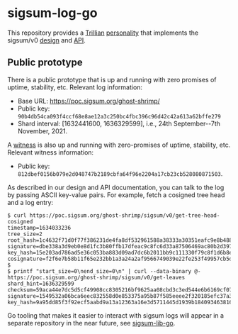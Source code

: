 # sigsum-log-go
This repository provides a
	[Trillian](https://transparency.dev/#trillian)
	[personality](https://github.com/google/trillian/blob/master/docs/Personalities.md)
that implements the sigsum/v0
	[design](https://git.sigsum.org/sigsum/tree/doc/design.md)
and
	[API](https://git.sigsum.org/sigsum/tree/doc/api.md).

## Public prototype
There is a public prototype that is up and running with zero promises of uptime,
stability, etc.  Relevant log information:

- Base URL: https://poc.sigsum.org/ghost-shrimp/
- Public key: `90b4db54ca093f4ccf68e8ae12a3c250bc4fbc396c96d42c42a613a62bffe279`
- Shard interval: [1632441600, 1636329599], i.e., 24th September--7th November, 2021.

A [witness](https://github.com/sigsum/sigsum-witness-py) is also up and running
with zero-promises of uptime, stability, etc.  Relevant witness information:

- Public key: `812dbef0156b079e2d048747b2189cbfa64f96e2204a17cb23cb528080871503`.

As described in our design and API documentation, you can talk to the log by
passing ASCII key-value pairs.  For example, fetch a cosigned tree head and a
log entry:
```
$ curl https://poc.sigsum.org/ghost-shrimp/sigsum/v0/get-tree-head-cosigned
timestamp=1634033236
tree_size=2
root_hash=1c4632f71d0f77f386231de4fa8df532961588a38333a30351eafc9e8b488b47
signature=dbe338a3d9eb0e8d1fc3b80ffb17dfeac9c8fc6d33a87506469ac80b2d397fa3f2fc9803d3a4b24913914cf7fdda9a281f060cf9aeb9aa2855f7d8872fa5ca03
key_hash=15e203ad786ad5e36c053ba883d09ad7dc6b2011bb9c111330f79c8f1d6b8e69
cosignature=f2f6e7b58b11f65e232bb1a3a24a2af9566749039e22fe253f49957cb5da7e15b3dd2ca8e748c665af7b79ccca43f3a9a3a9f7da1892c2ff5baee671ecc8bd0c
$
$ printf "start_size=0\nend_size=0\n" | curl --data-binary @- https://poc.sigsum.org/ghost-shrimp/sigsum/v0/get-leaves
shard_hint=1636329599
checksum=59aca44e7dc5d5cf49908cc8305216bf9625aa08cbd3c3ed544e6b6169cf0779
signature=1549532a06bca6eec832558d0e853375a95b87f585eeee2f320185efc37a33a447c4be8a9a37e0f89e7cb2525272eb09ea2c6a045e732421cf52fd3c294cf50c
key_hash=9a95dd85f3f92ecf5aabd9a13a12363a16e3d5711445d1939b18409346381682
```

Go tooling that makes it easier to interact with sigsum logs will appear in a
separate repository in the near future, see
	[sigsum-lib-go](https://git.sigsum.org/sigsum-lib-go/).
